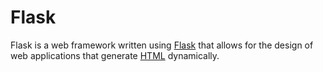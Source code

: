 # Flask

Flask is a web framework written using [Flask](/wiki/Flask) that allows for the design of web applications that generate [HTML](/wiki/HTML) dynamically.